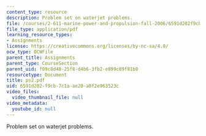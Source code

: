 ```yaml
---
content_type: resource
description: Problem set on waterjet problems.
file: /courses/2-611-marine-power-and-propulsion-fall-2006/6591d202f9cb7c1aae20a0f2e963523c_ps2.pdf
file_type: application/pdf
learning_resource_types:
- Assignments
license: https://creativecommons.org/licenses/by-nc-sa/4.0/
ocw_type: OCWFile
parent_title: Assignments
parent_type: CourseSection
parent_uid: f09c8d48-25f8-d4b6-3fb2-e899c89f81b0
resourcetype: Document
title: ps2.pdf
uid: 6591d202-f9cb-7c1a-ae20-a0f2e963523c
video_files:
  video_thumbnail_file: null
video_metadata:
  youtube_id: null
---
```

Problem set on waterjet problems.